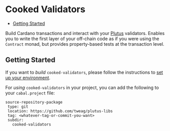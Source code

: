 # Cooked Validators

* [Getting Started](#getting-started)

Build Cardano transactions and interact with your [Plutus][plutus] validators.
Enables you to write the first layer of your off-chain code as if
you were using the `Contract` monad, but provides property-based tests 
at the transaction level.

## Getting Started

If you want to _build_ `cooked-validators`, please follow the instructions 
to [set up your environment](../README.md#developer-tools-and-environment). 

For _using_ `cooked-validators` in your project, you can add the following
to your `cabal.project` file:
```
source-repository-package
 type: git
 location: https://github.com/tweag/plutus-libs
 tag: <whatever-tag-or-commit-you-want>
 subdir:
   cooked-validators
```
 

[plutus]: https://github.com/input-output-hk/plutus

